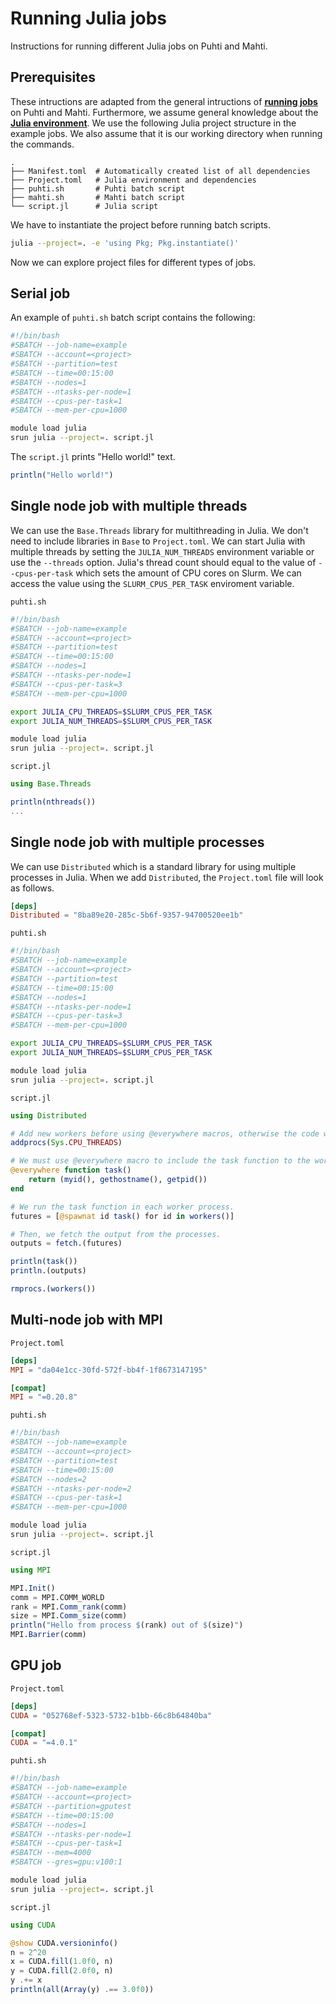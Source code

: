 # Running Julia jobs
Instructions for running different Julia jobs on Puhti and Mahti.


## Prerequisites
These intructions are adapted from the general intructions of [**running jobs**](../../computing/running/getting-started.md) on Puhti and Mahti.
Furthermore, we assume general knowledge about the [**Julia environment**](../../apps/julia.md).
We use the following Julia project structure in the example jobs.
We also assume that it is our working directory when running the commands.

```
.
├── Manifest.toml  # Automatically created list of all dependencies
├── Project.toml   # Julia environment and dependencies
├── puhti.sh       # Puhti batch script
├── mahti.sh       # Mahti batch script
└── script.jl      # Julia script
```

We have to instantiate the project before running batch scripts.

```bash
julia --project=. -e 'using Pkg; Pkg.instantiate()'
```

Now we can explore project files for different types of jobs.


## Serial job
An example of `puhti.sh` batch script contains the following:

```bash
#!/bin/bash
#SBATCH --job-name=example
#SBATCH --account=<project>
#SBATCH --partition=test
#SBATCH --time=00:15:00
#SBATCH --nodes=1
#SBATCH --ntasks-per-node=1
#SBATCH --cpus-per-task=1
#SBATCH --mem-per-cpu=1000

module load julia
srun julia --project=. script.jl
```

The `script.jl` prints "Hello world!" text.

```julia
println("Hello world!")
```


## Single node job with multiple threads
We can use the `Base.Threads` library for multithreading in Julia.
We don't need to include libraries in `Base` to `Project.toml`.
We can start Julia with multiple threads by setting the `JULIA_NUM_THREADS` environment variable or use the `--threads` option.
Julia's thread count should equal to the value of `--cpus-per-task` which sets the amount of CPU cores on Slurm.
We can access the value using the `SLURM_CPUS_PER_TASK` enviroment variable.

`puhti.sh`

```bash
#!/bin/bash
#SBATCH --job-name=example
#SBATCH --account=<project>
#SBATCH --partition=test
#SBATCH --time=00:15:00
#SBATCH --nodes=1
#SBATCH --ntasks-per-node=1
#SBATCH --cpus-per-task=3
#SBATCH --mem-per-cpu=1000

export JULIA_CPU_THREADS=$SLURM_CPUS_PER_TASK
export JULIA_NUM_THREADS=$SLURM_CPUS_PER_TASK

module load julia
srun julia --project=. script.jl
```

`script.jl`

```julia
using Base.Threads

println(nthreads())
...
```


## Single node job with multiple processes
We can use `Distributed` which is a standard library for using multiple processes in Julia.
When we add `Distributed`, the `Project.toml` file will look as follows.

```toml
[deps]
Distributed = "8ba89e20-285c-5b6f-9357-94700520ee1b"
```

`puhti.sh`

```bash
#!/bin/bash
#SBATCH --job-name=example
#SBATCH --account=<project>
#SBATCH --partition=test
#SBATCH --time=00:15:00
#SBATCH --nodes=1
#SBATCH --ntasks-per-node=1
#SBATCH --cpus-per-task=3
#SBATCH --mem-per-cpu=1000

export JULIA_CPU_THREADS=$SLURM_CPUS_PER_TASK
export JULIA_NUM_THREADS=$SLURM_CPUS_PER_TASK

module load julia
srun julia --project=. script.jl
```

`script.jl`

```julia
using Distributed

# Add new workers before using @everywhere macros, otherwise the code won't be included to the new processes.
addprocs(Sys.CPU_THREADS)

# We must use @everywhere macro to include the task function to the worker processes.
@everywhere function task()
    return (myid(), gethostname(), getpid())
end

# We run the task function in each worker process.
futures = [@spawnat id task() for id in workers()]

# Then, we fetch the output from the processes.
outputs = fetch.(futures)

println(task())
println.(outputs)

rmprocs.(workers())
```


## Multi-node job with MPI

`Project.toml`

```toml
[deps]
MPI = "da04e1cc-30fd-572f-bb4f-1f8673147195"

[compat]
MPI = "=0.20.8"
```

`puhti.sh`

```bash
#!/bin/bash
#SBATCH --job-name=example
#SBATCH --account=<project>
#SBATCH --partition=test
#SBATCH --time=00:15:00
#SBATCH --nodes=2
#SBATCH --ntasks-per-node=2
#SBATCH --cpus-per-task=1
#SBATCH --mem-per-cpu=1000

module load julia
srun julia --project=. script.jl
```

`script.jl`

```julia
using MPI

MPI.Init()
comm = MPI.COMM_WORLD
rank = MPI.Comm_rank(comm)
size = MPI.Comm_size(comm)
println("Hello from process $(rank) out of $(size)")
MPI.Barrier(comm)
```


## GPU job

`Project.toml`

```toml
[deps]
CUDA = "052768ef-5323-5732-b1bb-66c8b64840ba"

[compat]
CUDA = "=4.0.1"
```

`puhti.sh`

```bash
#!/bin/bash
#SBATCH --job-name=example
#SBATCH --account=<project>
#SBATCH --partition=gputest
#SBATCH --time=00:15:00
#SBATCH --nodes=1
#SBATCH --ntasks-per-node=1
#SBATCH --cpus-per-task=1
#SBATCH --mem=4000
#SBATCH --gres=gpu:v100:1

module load julia
srun julia --project=. script.jl
```

`script.jl`

```julia
using CUDA

@show CUDA.versioninfo()
n = 2^20
x = CUDA.fill(1.0f0, n)
y = CUDA.fill(2.0f0, n)
y .+= x
println(all(Array(y) .== 3.0f0))
```

